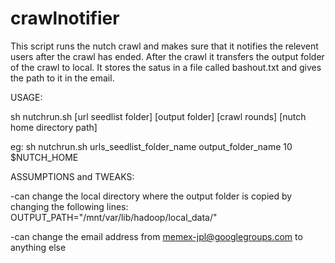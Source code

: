 # crawlnotifier

This script runs the nutch crawl and makes sure that it notifies the relevent users after the crawl has ended.
After the crawl it transfers the output folder of the crawl to local. It stores the satus in a file called bashout.txt and 
gives the path to it in the email.

USAGE:

sh nutchrun.sh [url seedlist folder] [output folder] [crawl rounds] [nutch home directory path]

eg:
sh nutchrun.sh urls_seedlist_folder_name output_folder_name 10 $NUTCH_HOME


ASSUMPTIONS and TWEAKS:

-can change the local directory where the output folder is copied by changing the following lines:
  OUTPUT_PATH="/mnt/var/lib/hadoop/local_data/"
  
-can change the email address from memex-jpl@googlegroups.com to anything else



